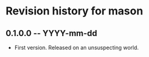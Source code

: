 # Revision history for mason

## 0.1.0.0 -- YYYY-mm-dd

* First version. Released on an unsuspecting world.
